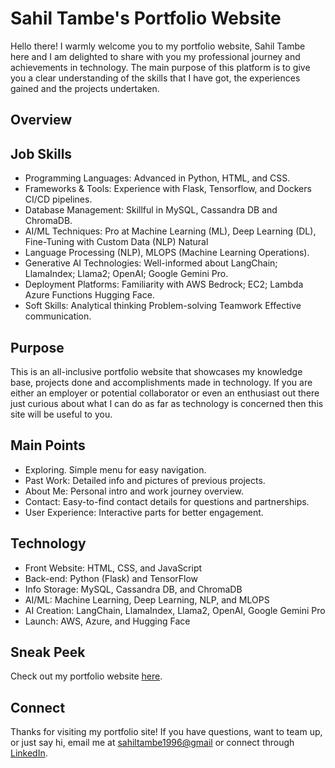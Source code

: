 # Sahil Tambe's Portfolio Website

Hello there! I warmly welcome you to my portfolio website, Sahil Tambe here and I am delighted to share with you my professional journey and achievements in technology. The main purpose of this platform is to give you a clear understanding of the skills that I have got, the experiences gained and the projects undertaken.

## Overview

## Job Skills

- Programming Languages: Advanced in Python, HTML, and CSS.
- Frameworks & Tools: Experience with Flask, Tensorflow, and Dockers CI/CD pipelines.
- Database Management: Skillful in MySQL, Cassandra DB and ChromaDB.
- AI/ML Techniques: Pro at Machine Learning (ML), Deep Learning (DL), Fine-Tuning with Custom Data (NLP) Natural
- Language Processing (NLP), MLOPS (Machine Learning Operations).
- Generative AI Technologies: Well-informed about LangChain; LlamaIndex; Llama2; OpenAI; Google Gemini Pro.
- Deployment Platforms: Familiarity with AWS Bedrock; EC2; Lambda Azure Functions Hugging Face.
- Soft Skills: Analytical thinking Problem-solving Teamwork Effective communication.

## Purpose

This is an all-inclusive portfolio website that showcases my knowledge base, projects done and accomplishments made in technology. If you are either an employer or potential collaborator or even an enthusiast out there just curious about what I can do as far as technology is concerned then this site will be useful to you.

## Main Points

- Exploring. Simple menu for easy navigation.
- Past Work: Detailed info and pictures of previous projects.
- About Me: Personal intro and work journey overview.
- Contact: Easy-to-find contact details for questions and partnerships.
- User Experience: Interactive parts for better engagement.

## Technology

- Front Website: HTML, CSS, and JavaScript
- Back-end: Python (Flask) and TensorFlow
- Info Storage: MySQL, Cassandra DB, and ChromaDB
- AI/ML: Machine Learning, Deep Learning, NLP, and MLOPS
- AI Creation: LangChain, LlamaIndex, Llama2, OpenAI, Google Gemini Pro
- Launch: AWS, Azure, and Hugging Face


## Sneak Peek

Check out my portfolio website <a href="https://sahiltambe.github.io/sahiltambe.portfolio.in/" target="_blank">here</a>.

## Connect

Thanks for visiting my portfolio site! If you have questions, want to team up, or just say hi, email me at <a href="https://mail.google.com/mail/?view=cm&fs=1&to=sahiltambe1996@gmail.com" target="_blank">sahiltambe1996@gmail</a> or connect through <a href="https://www.linkedin.com/in/sahil-tambe-2b5b14165/" target="_blank">LinkedIn</a>.

